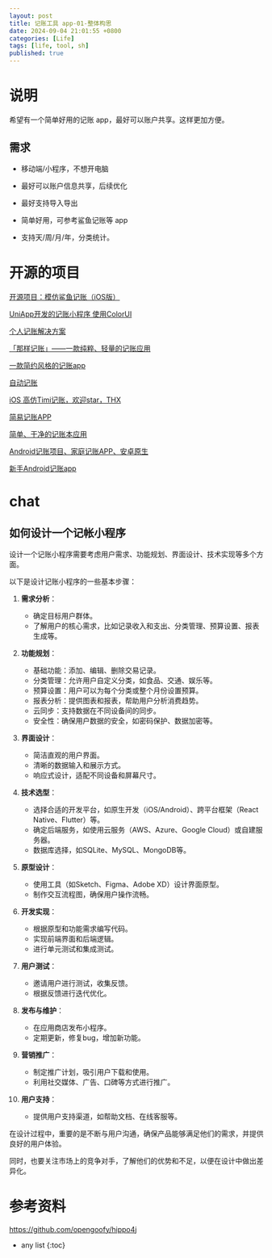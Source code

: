 ```yaml
---
layout: post
title: 记账工具 app-01-整体构思
date: 2024-09-04 21:01:55 +0800
categories: [Life]
tags: [life, tool, sh]
published: true
---
```


# 说明

希望有一个简单好用的记账 app，最好可以账户共享。这样更加方便。

## 需求

- 移动端/小程序，不想开电脑

- 最好可以账户信息共享，后续优化

- 最好支持导入导出

- 简单好用，可参考鲨鱼记账等 app

- 支持天/周/月/年，分类统计。

# 开源的项目

[开源项目：模仿鲨鱼记账（iOS版）](https://github.com/378056350/bookkeeping-iOS)

[UniApp开发的记账小程序 使用ColorUI](https://gitee.com/LiangJiaXiaoJiang/uniapp-keep-accounts)

[个人记账解决方案](https://github.com/getmoneynote/moneynote-pc)

[「那样记账」——一款纯粹、轻量的记账应用](https://github.com/purezhi/MoneyKeeper)

[一款简约风格的记账app](https://github.com/LouBii/OneAccount)

[自动记账](https://github.com/AutoAccountingOrg/Qianji_auto)

[iOS 高仿Timi记账，欢迎star，THX](https://github.com/LLLaiYoung/Timi)

[简易记账APP](https://github.com/yuukidach/Ucount)

[简单、干净的记账本应用](https://github.com/coderpage/Mine)

[Android记账项目、家庭记账APP、安卓原生](https://github.com/KuoLuoC/JZ_app)

[新手Android记账app](https://github.com/terencehyz/AccountingApp)


# chat

## 如何设计一个记帐小程序

设计一个记账小程序需要考虑用户需求、功能规划、界面设计、技术实现等多个方面。

以下是设计记账小程序的一些基本步骤：

1. **需求分析**：
   - 确定目标用户群体。
   - 了解用户的核心需求，比如记录收入和支出、分类管理、预算设置、报表生成等。

2. **功能规划**：
   - 基础功能：添加、编辑、删除交易记录。
   - 分类管理：允许用户自定义分类，如食品、交通、娱乐等。
   - 预算设置：用户可以为每个分类或整个月份设置预算。
   - 报表分析：提供图表和报表，帮助用户分析消费趋势。
   - 云同步：支持数据在不同设备间的同步。
   - 安全性：确保用户数据的安全，如密码保护、数据加密等。

3. **界面设计**：
   - 简洁直观的用户界面。
   - 清晰的数据输入和展示方式。
   - 响应式设计，适配不同设备和屏幕尺寸。

4. **技术选型**：
   - 选择合适的开发平台，如原生开发（iOS/Android）、跨平台框架（React Native、Flutter）等。
   - 确定后端服务，如使用云服务（AWS、Azure、Google Cloud）或自建服务器。
   - 数据库选择，如SQLite、MySQL、MongoDB等。

5. **原型设计**：
   - 使用工具（如Sketch、Figma、Adobe XD）设计界面原型。
   - 制作交互流程图，确保用户操作流畅。

6. **开发实现**：
   - 根据原型和功能需求编写代码。
   - 实现前端界面和后端逻辑。
   - 进行单元测试和集成测试。

7. **用户测试**：
   - 邀请用户进行测试，收集反馈。
   - 根据反馈进行迭代优化。

8. **发布与维护**：
   - 在应用商店发布小程序。
   - 定期更新，修复bug，增加新功能。

9. **营销推广**：
   - 制定推广计划，吸引用户下载和使用。
   - 利用社交媒体、广告、口碑等方式进行推广。

10. **用户支持**：
    - 提供用户支持渠道，如帮助文档、在线客服等。

在设计过程中，重要的是不断与用户沟通，确保产品能够满足他们的需求，并提供良好的用户体验。

同时，也要关注市场上的竞争对手，了解他们的优势和不足，以便在设计中做出差异化。









# 参考资料

https://github.com/opengoofy/hippo4j

* any list
{:toc}